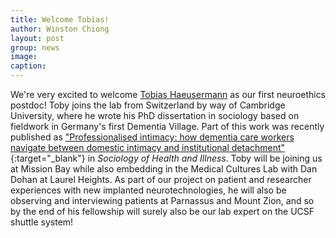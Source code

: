 ```yaml
---
title: Welcome Tobias!
author: Winston Chiong
layout: post
group: news
image: 
caption: 
---
```


We're very excited to welcome [Tobias Haeusermann](/team/index.html#Tobias-Haeusermann) as our first neuroethics postdoc! Toby joins the lab from 
Switzerland by way of Cambridge University, where he wrote his PhD dissertation in sociology based on fieldwork
in Germany's first Dementia Village. Part of this work was recently published as ["Professionalised intimacy: how dementia care workers navigate between domestic intimacy and institutional detachment"](https://onlinelibrary.wiley.com/doi/pdf/10.1111/1467-9566.12730){:target="\_blank"} in *Sociology of Health and Illness*. Toby will be joining us at Mission Bay while also embedding in the Medical Cultures Lab with Dan Dohan at Laurel Heights. As part of our project on patient and researcher experiences with new implanted neurotechnologies, he will also be observing and interviewing patients at Parnassus and Mount Zion, and so by the end of his fellowship will surely also be our lab expert on the UCSF shuttle system!
